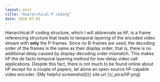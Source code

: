 ```yaml
---
layout: post
title: "Hierarchical-P coding"
date: 2016-07-01
---
```


Hierarchical-P coding structure, which I will abbreviate as hP, is a frame referencing structure that leads to temporal layering of the encoded video stream with **only** the P-frames. Since no B-frames are used, the decoding order of the frames is the same as their display order; that is, there is no additional delay caused by display-decoding order mismatch. This makes hP the de facto temporal layering method for low-delay video call applications. Despite this fact, there is not much to be found online about hP except for a couple of papers, let alone an open-source hP-capable video encoder.
![My helpful screenshot]({{ site.url }}/_pics/hP.png)